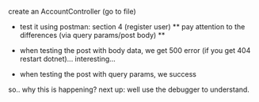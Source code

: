create an AccountController (go to file)

- test it using postman: section 4 (register user) ** pay attention to the differences (via query params/post body) **

- when testing the post with body data, we get 500 error (if you get 404 restart dotnet)... interesting...
- when testing the post with query params, we success

so.. why this is happening?
next up: well use the debugger to understand.
